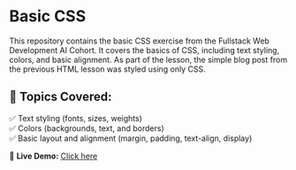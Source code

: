 # Basic CSS 

This repository contains the basic CSS exercise from the Fullstack Web Development AI Cohort. It covers the basics of CSS, including text styling, colors, and basic alignment. As part of the lesson, the simple blog post from the previous HTML lesson was styled using only CSS.  

## 🔹 Topics Covered:  
✅ Text styling (fonts, sizes, weights)  
✅ Colors (backgrounds, text, and borders)  
✅ Basic layout and alignment (margin, padding, text-align, display)  

📌 **Live Demo:** [Click here](https://starting-with-css.netlify.app//)